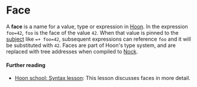 # Face

A **face** is a name for a value, type or expression in [Hoon](urbit-docs/glossary/hoon). In the expression `foo=42`, `foo` is the face of the value `42`. When that value is pinned to the [subject](urbit-docs/glossary/subject) like `=+ foo=42`, subsequent expressions can reference `foo` and it will be substituted with `42`. Faces are part of Hoon's type system, and are replaced with tree addresses when compiled to [Nock](urbit-docs/glossary/nock).

#### Further reading

- [Hoon school: Syntax lesson](urbit-docs/courses/hoon-school/B-syntax#preserving-values-with-faces): This lesson discusses faces in more detail.
